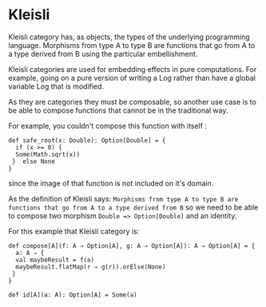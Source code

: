 # **Kleisli**

Kleisli category has, as objects, the types of the underlying programming language. 
Morphisms from type A to type B are functions that go from A to a type derived from B using the particular embellishment.

Kleisli categories are used for embedding effects in pure computations. For example, going on a pure version of writing a Log rather than have a global variable Log that is modified.

As they are categories they must be composable, so another use case is to be able to compose functions that cannot be in the traditional way.

For example, you couldn't compose this function with itself :

```
def safe_root(x: Double): Option[Double] = {  
  if (x >= 0) {  
  Some(Math.sqrt(x))  
 }  else None  
}
```

since the image of that function is not included on it's domain.

As the definition of Kleisli says: ```Morphisms from type A to type B are functions that go from A to a type derived from B``` so we need to be able to compose two morphism ```Double => Option[Double]``` and an identity.

For this example that Kleisli category is: 

```
def compose[A](f: A ⇒ Option[A], g: A ⇒ Option[A]): A ⇒ Option[A] = {  
  a: A ⇒ {  
  val maybeResult = f(a)  
  maybeResult.flatMap(r ⇒ g(r)).orElse(None)  
 }
}

def id[A](a: A): Option[A] = Some(a)

 ```